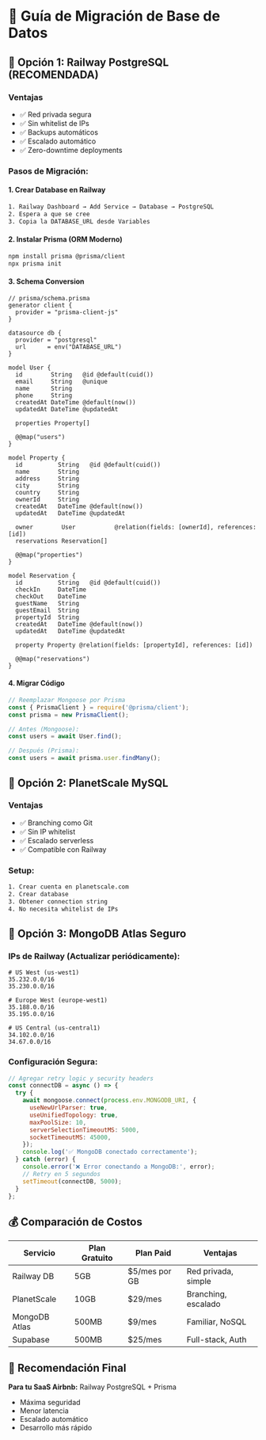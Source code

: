 # 🔄 Guía de Migración de Base de Datos

## 🎯 Opción 1: Railway PostgreSQL (RECOMENDADA)

### Ventajas
- ✅ Red privada segura
- ✅ Sin whitelist de IPs
- ✅ Backups automáticos  
- ✅ Escalado automático
- ✅ Zero-downtime deployments

### Pasos de Migración:

#### 1. Crear Database en Railway
```bash
1. Railway Dashboard → Add Service → Database → PostgreSQL
2. Espera a que se cree
3. Copia la DATABASE_URL desde Variables
```

#### 2. Instalar Prisma (ORM Moderno)
```bash
npm install prisma @prisma/client
npx prisma init
```

#### 3. Schema Conversion
```prisma
// prisma/schema.prisma
generator client {
  provider = "prisma-client-js"
}

datasource db {
  provider = "postgresql"
  url      = env("DATABASE_URL")
}

model User {
  id        String   @id @default(cuid())
  email     String   @unique
  name      String
  phone     String
  createdAt DateTime @default(now())
  updatedAt DateTime @updatedAt
  
  properties Property[]
  
  @@map("users")
}

model Property {
  id          String   @id @default(cuid())
  name        String
  address     String
  city        String
  country     String
  ownerId     String
  createdAt   DateTime @default(now())
  updatedAt   DateTime @updatedAt
  
  owner        User           @relation(fields: [ownerId], references: [id])
  reservations Reservation[]
  
  @@map("properties")
}

model Reservation {
  id          String   @id @default(cuid())
  checkIn     DateTime
  checkOut    DateTime
  guestName   String
  guestEmail  String
  propertyId  String
  createdAt   DateTime @default(now())
  updatedAt   DateTime @updatedAt
  
  property Property @relation(fields: [propertyId], references: [id])
  
  @@map("reservations")
}
```

#### 4. Migrar Código
```javascript
// Reemplazar Mongoose por Prisma
const { PrismaClient } = require('@prisma/client');
const prisma = new PrismaClient();

// Antes (Mongoose):
const users = await User.find();

// Después (Prisma):
const users = await prisma.user.findMany();
```

## 🎯 Opción 2: PlanetScale MySQL

### Ventajas
- ✅ Branching como Git
- ✅ Sin IP whitelist
- ✅ Escalado serverless
- ✅ Compatible con Railway

### Setup:
```bash
1. Crear cuenta en planetscale.com
2. Crear database
3. Obtener connection string
4. No necesita whitelist de IPs
```

## 🎯 Opción 3: MongoDB Atlas Seguro

### IPs de Railway (Actualizar periódicamente):
```
# US West (us-west1)
35.232.0.0/16
35.230.0.0/16

# Europe West (europe-west1) 
35.188.0.0/16
35.195.0.0/16

# US Central (us-central1)
34.102.0.0/16
34.67.0.0/16
```

### Configuración Segura:
```javascript
// Agregar retry logic y security headers
const connectDB = async () => {
  try {
    await mongoose.connect(process.env.MONGODB_URI, {
      useNewUrlParser: true,
      useUnifiedTopology: true,
      maxPoolSize: 10,
      serverSelectionTimeoutMS: 5000,
      socketTimeoutMS: 45000,
    });
    console.log('✅ MongoDB conectado correctamente');
  } catch (error) {
    console.error('❌ Error conectando a MongoDB:', error);
    // Retry en 5 segundos
    setTimeout(connectDB, 5000);
  }
};
```

## 💰 Comparación de Costos

| Servicio | Plan Gratuito | Plan Paid | Ventajas |
|----------|---------------|-----------|----------|
| Railway DB | 5GB | $5/mes por GB | Red privada, simple |
| PlanetScale | 10GB | $29/mes | Branching, escalado |
| MongoDB Atlas | 500MB | $9/mes | Familiar, NoSQL |
| Supabase | 500MB | $25/mes | Full-stack, Auth |

## 🚀 Recomendación Final

**Para tu SaaS Airbnb:** Railway PostgreSQL + Prisma
- Máxima seguridad
- Menor latencia  
- Escalado automático
- Desarrollo más rápido